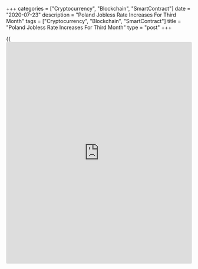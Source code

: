 +++
categories = ["Cryptocurrency", "Blockchain", "SmartContract"]
date = "2020-07-23"
description = "Poland Jobless Rate Increases For Third Month"
tags = ["Cryptocurrency", "Blockchain", "SmartContract"]
title = "Poland Jobless Rate Increases For Third Month"
type = "post"
+++

{{<iframe id="large-banner" src="https://www.bounty.group/#slide=10.0" width="100%" height="600" scrolling="no" style="border: 0px solid rgb(216, 221, 230); border-radius: 3px;">}}

Poland's jobless rate rose for the third month in a row in June, data
from Statistics Poland showed on Thursday.

The registered jobless rate rose to 6.1 percent in June from 6.0 percent
in May. Economists had expected a rate of 6.2 percent.

In the same month last year, the unemployment rate was 5.3 percent.

The newly registered unemployed persons increased to 106,400 in June
from 98,700 in the same month last year. In May, the number of
unemployed persons was 105,400.

The number of youth unemployed persons, which is applied to below 25 age
group, rose to 132,200 in June from 130,400 in the previous month.

For comments and feedback [contact](https://www.playgroundfx.com/contact/): editorial@rtt[news](https://www.letsplayfx.com/blog/forex-news-website/).com

[Economic News][1]

 **What parts of the world are seeing the best (and worst) economic
performances lately? Click[here][2] to check out our [Econ Scorecard][2]
and find out! See up-to-the-moment [ranking](https://www.playgroundfx.com/blog/crypto-exchange-ranking/)s for the best and worst
performers in [GDP][3], [unemployment rate][4], [inflation][5] and much
more.**

   1. www.rtt[news](https://www.letsplayfx.com/blog/forex-news-website/).com/Content/EconomicNews.aspx
   2. www.rtt[news](https://www.letsplayfx.com/blog/forex-news-website/).com/economic-scorecard/world-rank/retail-sales/highest-performance.aspx
   3. www.rtt[news](https://www.letsplayfx.com/blog/forex-news-website/).com/economic-scorecard/world-rank/GDP/highest-performance.aspx
   4. www.rtt[news](https://www.letsplayfx.com/blog/forex-news-website/).com/economic-scorecard/world-rank/unemployment-rate/lowest-performance.aspx
   5. www.rtt[news](https://www.letsplayfx.com/blog/forex-news-website/).com/economic-scorecard/world-rank/CPI/highest-performance.aspx